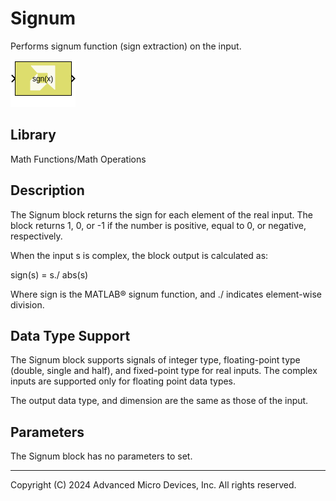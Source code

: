 # Signum

Performs signum function (sign extraction) on the input.

![](./Images/block.png)

## Library

Math Functions/Math Operations

## Description

The Signum block returns the sign for each element of the real input.
The block returns 1, 0, or -1 if the number is positive, equal to 0, or
negative, respectively.

When the input s is complex, the block output is calculated as:

sign(s) = s./ abs(s) 


Where sign is the MATLAB® signum function, and ./ indicates
element-wise division.

## Data Type Support

The Signum block supports signals of integer type, floating-point type
(double, single and half), and fixed-point type for real inputs. The
complex inputs are supported only for floating point data types.

The output data type, and dimension are the same as those of the input.

## Parameters

The Signum block has no parameters to set.

--------------
Copyright (C) 2024 Advanced Micro Devices, Inc.
All rights reserved.
